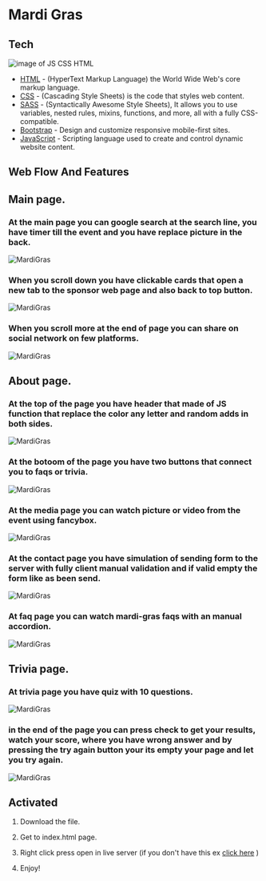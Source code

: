 # Mardi Gras

## Tech

![image of JS CSS HTML](images/readme/114539.png)

* [HTML]() - (HyperText Markup Language) the World Wide Web's core markup language.
* [CSS]() - (Cascading Style Sheets) is the code that styles web content.
* [SASS]() - (Syntactically Awesome Style Sheets), It allows you to use variables, nested rules, mixins, functions, and more, all with a fully CSS-compatible.
* [Bootstrap]() - Design and customize responsive mobile-first sites.
* [JavaScript]() - Scripting language used to create and control dynamic website content.

## Web Flow And Features

## Main page.

### At the main page you can google search at the search line, you have timer till the event and you have replace picture in the back.

![MardiGras](images/readme/120030.png)

### When you scroll down you have clickable cards that open a new tab to the sponsor web page and also back to top button.

![MardiGras](images/readme/120135.png)

### When you scroll more at the end of page you can share on social network on few platforms.

![MardiGras](images/readme/120219.png)

## About page.

### At the top of the page you have header that made of JS function that replace the color any letter and random adds in both sides.

![MardiGras](images/readme/121954.png)

### At the botoom of the page you have two buttons that connect you to faqs or trivia.

![MardiGras](images/readme/122028.png)

### At the media page you can watch picture or video from the event using fancybox.

![MardiGras](images/readme/122854.png)

### At the contact page you have simulation of sending form to the server with fully client manual validation and if valid empty the form like as been send.

![MardiGras](images/readme/123517.png)

### At faq page you can watch mardi-gras faqs with an manual accordion.

![MardiGras](images/readme/123641.png)

## Trivia page.

### At trivia page you have quiz with 10 questions.

![MardiGras](images/readme/123857.png)

### in the end of the page you can press check to get your results, watch your score, where you have wrong answer and by pressing the try again button your its empty your page and let you try again.

![MardiGras](images/readme/124320.png)

## Activated 

1. Download the file.

2. Get to index.html page. 

3. Right click press open in live server (if you don't have this ex [click here](https://marketplace.visualstudio.com/items?itemName=ritwickdey.LiveServer) )

4. Enjoy!










